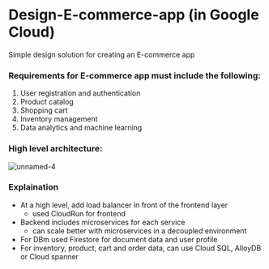 # Design-E-commerce-app (in Google Cloud)
Simple design solution for creating an E-commerce app 

### Requirements for E-commerce app must include the following:
1. User registration and authentication
2. Product catalog
3. Shopping cart
4. Inventory management
5. Data analytics and machine learning

### High level architecture:
![unnamed-4](https://github.com/user-attachments/assets/cd27e407-e676-47b2-b9cb-c26cac87b466)

### Explaination 
* At a high level, add load balancer in front of the frontend layer
  * used CloudRun for frontend
* Backend includes microservices for each service
    * can scale better with microservices in a decoupled environment
* For DBm used Firestore for document data and user profile
* For inventory, product, cart and order data, can use Cloud SQL, AlloyDB or Cloud spanner 

